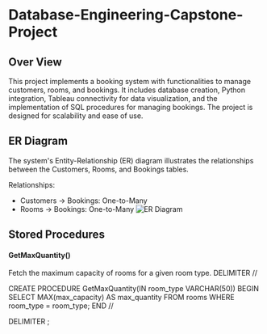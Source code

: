 # Database-Engineering-Capstone-Project
## Over View
This project implements a booking system with functionalities to manage customers, rooms, and bookings. It includes database creation, Python integration, Tableau connectivity for data visualization, and the implementation of SQL procedures for managing bookings. The project is designed for scalability and ease of use.
## ER Diagram
The system's Entity-Relationship (ER) diagram illustrates the relationships between the Customers, Rooms, and Bookings tables.

Relationships:
* Customers → Bookings: One-to-Many
* Rooms → Bookings: One-to-Many
![ER Diagram](https://github.com/user-attachments/assets/a30eedf2-1366-4867-90c4-4cdf93f4f33b)

## Stored Procedures
#### GetMaxQuantity()
 Fetch the maximum capacity of rooms for a given room type.
 DELIMITER //

CREATE PROCEDURE GetMaxQuantity(IN room_type VARCHAR(50))
BEGIN
    SELECT MAX(max_capacity) AS max_quantity
    FROM rooms
    WHERE room_type = room_type;
END //

DELIMITER ;
